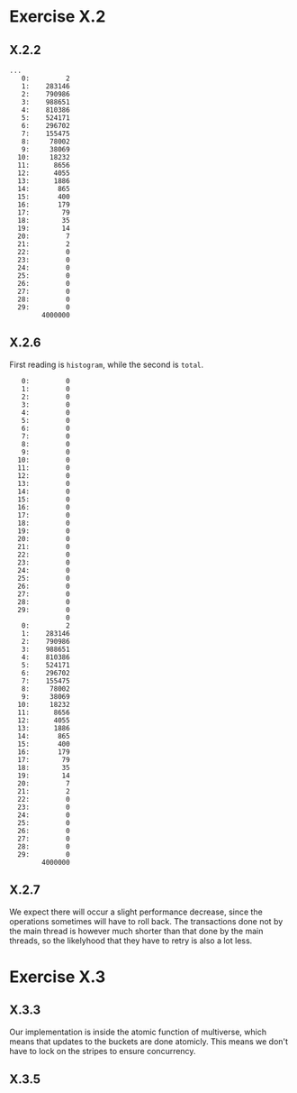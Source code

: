 

Exercise X.2
============

X.2.2
------------

```
...
   0:         2
   1:    283146
   2:    790986
   3:    988651
   4:    810386
   5:    524171
   6:    296702
   7:    155475
   8:     78002
   9:     38069
  10:     18232
  11:      8656
  12:      4055
  13:      1886
  14:       865
  15:       400
  16:       179
  17:        79
  18:        35
  19:        14
  20:         7
  21:         2
  22:         0
  23:         0
  24:         0
  25:         0
  26:         0
  27:         0
  28:         0
  29:         0
        4000000
```

X.2.6
------------

First reading is `histogram`, while the second is `total`.
```
   0:         0
   1:         0
   2:         0
   3:         0
   4:         0
   5:         0
   6:         0
   7:         0
   8:         0
   9:         0
  10:         0
  11:         0
  12:         0
  13:         0
  14:         0
  15:         0
  16:         0
  17:         0
  18:         0
  19:         0
  20:         0
  21:         0
  22:         0
  23:         0
  24:         0
  25:         0
  26:         0
  27:         0
  28:         0
  29:         0
              0
   0:         2
   1:    283146
   2:    790986
   3:    988651
   4:    810386
   5:    524171
   6:    296702
   7:    155475
   8:     78002
   9:     38069
  10:     18232
  11:      8656
  12:      4055
  13:      1886
  14:       865
  15:       400
  16:       179
  17:        79
  18:        35
  19:        14
  20:         7
  21:         2
  22:         0
  23:         0
  24:         0
  25:         0
  26:         0
  27:         0
  28:         0
  29:         0
        4000000

```

X.2.7
------------

We expect there will occur a slight performance decrease, since the operations sometimes will have to roll back. The transactions done not by the main thread is however much shorter than that done by the main threads, so the likelyhood that they have to retry is also a lot less.


Exercise X.3
============

X.3.3
------------

Our implementation is inside the atomic function of multiverse, which means that updates to the buckets are done atomicly. This means we don't have to lock on the stripes to ensure concurrency.

X.3.5
------------

